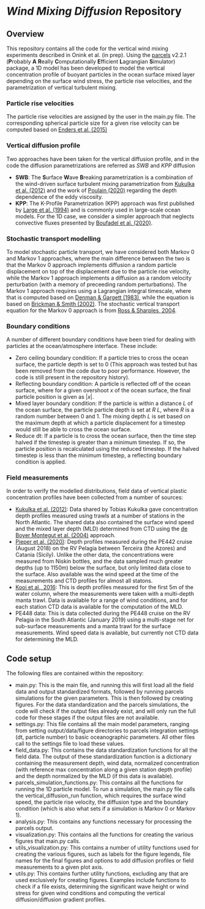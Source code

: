 # *Wind Mixing Diffusion* Repository

## Overview

This repository contains all the code for the vertical wind mixing experiments described in Onink et al. (in prep). Using
the [parcels](http://oceanparcels.org/) v2.2.1 (**P**robably **A** **R**eally **C**omputationally **E**fficient **L**agrangian **S**imulator) package, a 1D
model has been developed to model the vertical concentration profile of buoyant particles in the ocean surface mixed layer depending on the surface wind
stress, the particle rise velocities, and the parametrization of vertical turbulent mixing.

### Particle rise velocities

The particle rise velocities are assigned by the user in the main.py file. The corresponding spherical particle size
for a given rise velocity can be computed based on [Enders et al. (2015)](https://doi.org/10.1016/j.marpolbul.2015.09.027)

### Vertical diffusion profile

Two approaches have been taken for the vertical diffusion profile, and in the code the diffusion parametrizations are
referred as *SWB* and *KPP* diffusion

- **SWB**: The **S**urface **W**ave **B**reaking parametrization is a combination of the wind-driven surface turbulent mixing parametrization
  from [Kukulka et al. (2012)](https://doi.org/10.1029/2012GL051116) and the work of [Poulain (2020)](https://catalogue-archipel.univ-toulouse.fr/primo-explore/fulldisplay?docid=33TOUL_ALMA51536870940004116&context=L&vid=33UT1_VU1&lang=fr_FR&search_scope=default_scope&adaptor=Local%20Search%20Engine&tab=default_tab&query=any,contains,marie%20poulain%20zarcos&offset=0) regarding the depth dependence of the eddy viscosity.
- **KPP**: The K-Profile Parametrization (KPP) approach was first published
  by [Large et al. (1994)](https://doi.org/10.1029/94RG01872) and is commonly used in large-scale ocean models. For the
  1D case, we consider a simpler approach that neglects convective fluxes presented
  by [Boufadel et al. (2020)](https://doi.org/10.1029/2019JC015727).

### Stochastic transport modelling

To model stochastic particle transport, we have considered both Markov 0 and Markov 1 approaches, where the main
difference between the two is that the Markov 0 approach implements diffusion a random particle displacement on top of
the displacement due to the particle rise velocity, while the Markov 1 approach implements a diffusion as a random
velocity perturbation (with a memory of preceeding random perturbations). The Markov 1 approach requires using a
Lagrangian integral timescale, where that is computed based
on [Denman & Gargett (1983)](https://doi.org/10.4319/lo.1983.28.5.0801), while the equation is based
on [Brickman & Smith (2002)](https://doi.org/10.1175/1520-0426(2002)019%3C0083:LSMICO%3E2.0.CO;2). The stochastic
vertical transport equation for the Markov 0 approach is
from [Ross & Sharples, 2004](https://doi.org/10.4319/lom.2004.2.289).

### Boundary conditions

A number of different boundary conditions have been tried for dealing with particles at the ocean/atmosphere interface.
These include:

- Zero ceiling boundary condition: If a particle tries to cross the ocean surface, the particle depth is set to 0 (This
  approach was tested but has been removed from the code due to poor performance. However, the code is still present in
  the repository history).
- Reflecting boundary condition: A particle is reflected off of the ocean surface, where for a given overshoot *x* of
  the ocean surface, the final particle position is given as |*x*|.
- Mixed layer boundary condition: If the particle is within a distance *L* of the ocean surface, the particle particle
  depth is set at *R L*, where *R* is a random number between 0 and 1. The mixing depth $L$ is set based on the maximum
  depth at which a particle displacement for a timestep would still be able to cross the ocean surface.
- Reduce dt: If a particle is to cross the ocean surface, then the time step halved if the timestep is greater than a
  minimum timestep. If so, the particle position is recalculated using the reduced timestep. If the halved timestep is
  less than the minimum timestep, a reflecting boundary condition is applied.

### Field measurements

In order to verify the modelled distributions, field data of vertical plastic concentration profiles have been collected
from a number of sources:

- [Kukulka et al. (2012)](https://doi.org/10.1029/2012GL051116): Data shared by Tobias Kukulka gave concentration depth
  profiles measured using trawls at a number of stations in the North Atlantic. The shared data also contained the
  surface wind speed and the mixed layer depth (MLD) determined from CTD using
  the [de Boyer Montegut et al. (2004)](https://doi.org/10.1029/2004JC002378) approach.
- [Pieper et al. (2020)](https://doi.org/10.1007/978-3-030-45909-3_21): Depth profiles measured during the PE442
  cruise (August 2018) on the RV Pelagia between Terceira (the Azores) and Catania (Sicily). Unlike the other data, the
  concentrations were measured from Niskin bottles, and the data sampled much greater depths (up to 1150m) below the
  surface, but only limited data close to the surface. Also available was the wind speed at the time of the measurements
  and CTD profiles for almost all statons.
- [Kooi et al., 2016](https://doi.org/10.1038/srep33882): This is depth profiles measured for the first 5m of the water
  column, where the measurements were taken with a multi-depth manta trawl. Data is available for a range of wind
  conditions, and for each station CTD data is available for the computation of the MLD.
- PE448 data: This is data collected during the PE448 cruise on the RV Pelagia in the South Atlantic (January 2019)
  using a multi-stage net for sub-surface measurements and a manta trawl for the surface measurements. Wind speed data
  is available, but currently not CTD data for determining the MLD.

## Code setup

The following files are contained within the repository:

- main.py: This is the main file, and running this will first load all the field data and output standardized formats,
  followed by running parcels simulations for the given parameters. This is then followed by creating figures. For the
  data standardization and the parcels simulations, the code will check if the output files already exist, and will only
  run the full code for these stages if the output files are not available.
- settings.py: This file contains all the main model parameters, ranging from setting output/data/figure directories to
  parcels integration settings (dt, particle number) to basic oceanographic parameters. All other files call to the
  settings file to load these values.
- field_data.py: This contains the data standardization functions for all the field data. The output of these
  standardization function is a dictionary containing the measurement depth, wind data, normalized concentration (with
  reference max concentration along a given station depth profile) and the depth normalized by the MLD (if this data is
  available).
- parcels_simulation_functions.py: This contains all the functions for running the 1D particle model. To run a
  simulation, the main.py file calls the vertical_diffusion_run function, which requires the surface wind speed, the
  particle rise velocity, the diffusion type and the boundary condition (which is also what sets if a simulation is
  Markov 0 or Markov 1).
- analysis.py: This contains any functions necessary for processing the parcels output.
- visualization.py: This contains all the functions for creating the various figures that main.py calls.
- utils_visualization.py: This contains a number of utility functions used for creating the various figures, such as
  labels for the figure legends, file names for the final figures and options to add diffusion profiles or field
  measurements to a given plot axis.
- utils.py: This contains further utility functions, excluding any that are used exclusively for creating figures.
  Examples include functions to check if a file exists, determining the significant wave height or wind stress for given
  wind conditions and computing the vertical diffusion/diffusion gradient profiles.
